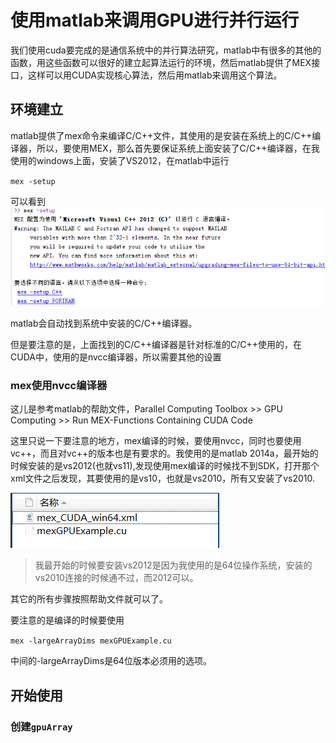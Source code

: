 使用matlab来调用GPU进行并行运行
========

我们使用cuda要完成的是通信系统中的并行算法研究，matlab中有很多的其他的函数，用这些函数可以很好的建立起算法运行的环境，然后matlab提供了MEX接口，这样可以用CUDA实现核心算法，然后用matlab来调用这个算法。

## 环境建立
matlab提供了mex命令来编译C/C++文件，其使用的是安装在系统上的C/C++编译器，所以，要使用MEX，那么首先要保证系统上面安装了C/C++编译器，在我使用的windows上面，安装了VS2012，在matlab中运行

`mex -setup`

可以看到
![](mexsetup.png)

matlab会自动找到系统中安装的C/C++编译器。

但是要注意的是，上面找到的C/C++编译器是针对标准的C/C++使用的，在CUDA中，使用的是nvcc编译器，所以需要其他的设置

### mex使用nvcc编译器
这儿是参考matlab的帮助文件，Parallel Computing Toolbox >> GPU Computing >> Run MEX-Functions Containing CUDA Code

这里只说一下要注意的地方，mex编译的时候，要使用nvcc，同时也要使用vc++，而且对vc++的版本也是有要求的。我使用的是matlab 2014a，最开始的时候安装的是vs2012(也就vs11),发现使用mex编译的时候找不到SDK，打开那个xml文件之后发现，其要使用的是vs10，也就是vs2010，所有又安装了vs2010.

![](usenvcc.png)

>我最开始的时候要安装vs2012是因为我使用的是64位操作系统，安装的vs2010连接的时候通不过，而2012可以。


其它的所有步骤按照帮助文件就可以了。

要注意的是编译的时候要使用

`mex -largeArrayDims mexGPUExample.cu`

中间的-largeArrayDims是64位版本必须用的选项。

## 开始使用

### 创建`gpuArray`
